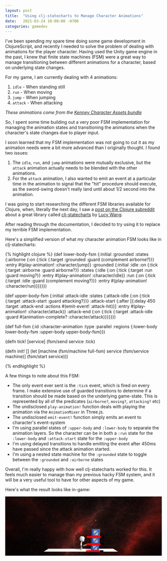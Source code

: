 ```yaml
---
layout: post
title:  "Using clj-statecharts to Manage Character Animations"
date:   2021-03-24 10:00:00 -0700
categories: gamedev
---
```


I've been spending my spare time doing some game development in ClojureScript, and recently I needed to solve
the problem of dealing with animations for the player character. Having used the Unity game engine in the past,
I knew that finite state machines (FSM) were a great way to manage transitioning between different animations for
a character, based on underlying state changes.

For my game, I am currently dealing with 4 animations:

1. `idle` -  When standing still
2. `run` - When moving 
3. `jump` - When jumping
4. `attack` - When attacking

_These animations come from the [Kenney Character Assets bundle][kenney-characters]_

So, I spent some time building out a very poor FSM implementation for managing the animation states and
transitioning the animations when the character's state changes due to player input.

I soon learned that my FSM implementation was not going to cut it as my animation needs were a bit more advanced
than I originally thought. I found two issues:

1. The `idle`, `run`, and `jump` animations were mutually exclusive, but the `attack` animation actually needs
to be blended with the other animations.
2. For the `attack` animation, I also wanted to emit an event at a particular time in the animation to signal
that the "hit" procedure should execute, as the sword-swing doesn't really land until about 1/2 second into the animation.

I was going to start researching the different FSM libraries available for Clojure, when, literally the next day, I saw a [post on the Clojure subreddit][clojure-subreddit] about a great library called [clj-statecharts][clj-statecharts] by [Lucy Wang][lucy-wang].

After reading through the documentation, I decided to try using it to replace my terrible FSM implementation.

Here's a simplified version of what my character animation FSM looks like in clj-statecharts:

{% highlight clojure %}
(def lower-body-fsm {:initial :grounded
                     :states {:airborne {:on {:tick {:target :grounded
                                                     :guard (complement airborne?)}}
                                         :entry #(play-animation! :character/jump)}
                              :grounded {:initial :idle
                                         :on {:tick {:target :airborne
                                                     :guard airborne?}}
                                         :states {:idle {:on {:tick {:target :run
                                                                     :guard moving?}}
                                                         :entry #(play-animation! :character/idle)}
                                                  :run {:on {:tick {:target :idle
                                                                    :guard (complement moving?)}}
                                                        :entry #(play-animation! :character/run)}}}}})

(def upper-body-fsm {:initial :attack-idle
                     :states {:attack-idle {:on {:tick {:target :attack-start
                                                        :guard attacking?}}}
                              :attack-start {:after [{:delay 450
                                                      :target :attack-end
                                                      :actions #(emit-event! :attack-hit)}]
                                             :entry #(play-animation! :character/attack)}
                              :attack-end {:on {:tick {:target :attack-idle
                                                       :guard #(animation-complete? :character/attack)}}}}})

(def full-fsm {:id :character-animation
               :type :parallel
               :regions {:lower-body lower-body-fsm
                         :upper-body upper-body-fsm}})
                         
(defn tick! [service]
  (fsm/send service :tick)

(defn init! []
  (let [machine (fsm/machine full-fsm)
        service (fsm/service machine)]
    (fsm/start service)))
                                                        
{% endhighlight %}

A few things to note about this FSM:

* The only event ever sent is the `:tick` event, which is fired on every frame. I make extensive use of guarded transitions to determine if a transition should be made based on the underlying game-state. This is represented by all of the predicates (`airborne?`, `moving?`, `attacking?` etc)
* The undisclosed `play-animation!` function deals with playing the animation via the `AnimationMixer` in Three.js.
* The undisclosed `emit-event!` function simply emits an event to character's event-system
* I'm using parallel states of `:upper-body` and `:lower-body` to separate the animation layers. So the character can be in both a `:run` state for the `:lower-body` and `:attack-start` state for the `:upper-body`
* I'm using delayed transitions to handle emitting the event after 450ms have passed since the attack animation started.
* I'm using a nested state machine for the `:grounded` state to toggle between the `:grounded` and `:airborne` states


Overall, I'm really happy with how well clj-statecharts worked for this. It feels much easier to manage than my previous hacky FSM system, and it will be a very useful tool to have for other aspects of my game.

Here's what the result looks like in-game:

![](/assets/images/clj_statecharts_animations.gif)


[clojure-subreddit]: https://www.reddit.com/r/Clojure/comments/mc8o64/parallel_states_now_supported_in_cljstatecharts/
[clj-statecharts]: https://github.com/lucywang000/clj-statecharts
[lucy-wang]: https://github.com/lucywang000
[kenney-characters]: https://kenney.itch.io/kenney-character-assets
